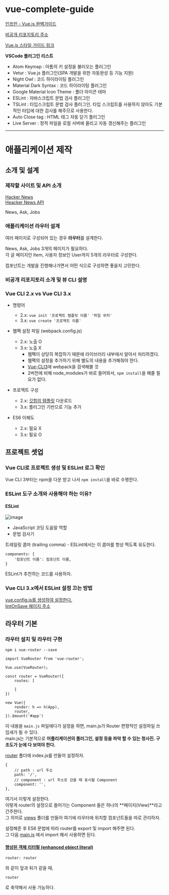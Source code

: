 # vue-complete-guide

[인프런 - Vue.js 완벽가이드](https://www.inflearn.com/course/vue-js/dashboard)  

[비공개 리포지토리 주소](https://github.com/joshua1988/vue-advanced)  

[Vue.js 스타일 가이드 링크](https://vuejs.org/v2/style-guide/)  

**VSCode 플러그인 리스트**  
* Atom Keymap : 아톰의 키 설정을 불러오는 플러그인  
* Vetur : Vue.js 플러그인(SPA 개발을 위한 자동완성 등 기능 지원)  
* Night Owl : 코드 하이라이팅 플러그인  
* Material Dark Syntax : 코드 하이라이팅 플러그인  
* Google Material Icon Theme : 폴더 아이콘 테마  
* ESLint : 자바스크립트 문법 검사 플러그인  
* TSLint : 타입스크립트 문법 검사 플러그인. 타입 스크립트를 사용하지 않아도 기본적인 타입에 대한 검사를 해주므로 사용한다.  
* Auto Close tag : HTML 태그 자동 닫기 플러그인  
* Live Server : 정적 파일을 로컬 서버에 올리고 자동 갱신해주는 플러그인  

---
# 애플리케이션 제작 

## 소개 및 설계  

### 제작할 사이트 및 API 소개  

[Hacker News](https://news.ycombinator.com/)  
[Heacker News API](https://github.com/tastejs/hacker-news-pwas/blob/master/docs/api.md)  

News, Ask, Jobs

### 애플리케이션 라우터 설계  

여러 페이지로 구성되어 있는 경우 **라우터**를 설계한다.  

News, Ask, Jobs 3개의 페이지가 필요하다.  
각 글 페이지인 Item, 사용자 정보인 User까지 5개의 라우터로 구성한다.  

컴포넌트는 개발을 진행해나가면서 어떤 식으로 구성하면 좋을지 고민한다.  

### 비공개 리포지토리 소개 및 뷰 CLI 설명

### Vue CLI 2.x vs Vue CLI 3.x  

-  명령어  
    - 2.x: ```vue init '프로젝트 템플릿 이름' '파일 위치'```  
    - 3.x: ```vue create '프로젝트 이름'```

- 웹팩 설정 파일 (webpack.config.js)
    - 2.x: 노출 O 
    - 3.x: 노출 X 
        - 웹팩이 상당히 복잡하기 때문에 라이브러리 내부에서 알아서 처리하겠다.
        - 웹팩의 설정을 추가하기 위해 별도의 내용을 추가해줘야 한다.  
        - [Vue-CLI3](https://cli.vuejs.org/)에 webpack을 검색해볼 것 
        - 2버전에 비해 node_modules가 바로 들어와서, ```npm install```을 해줄 필요가 없다.  

- 프로젝트 구성 
    - 2.x: [깃헙의 템플릿](https://github.com/vuejs-templates/webpack-simple) 다운로드 
    - 3.x: 플러그인 기반으로 기능 추가

- ES6 이해도
    - 2.x: 필요 X 
    - 3.x: 필요 O  

## 프로젝트 셋업   

### Vue CLI로 프로젝트 생성 및 ESLint 로그 확인  

Vue CLI 3부터는 npm을 다운 받고 나서 ```npm install```을 바로 수행한다.  

### ESLint 도구 소개와 사용해야 하는 이유?  

#### ESLint   

![image](https://user-images.githubusercontent.com/54384004/75153151-0586b000-574e-11ea-9b22-c95806c53b1f.png)

* JavaScript 코딩 도움말 역할  
* 문법 검사기  

트레일링 콤마 (trailing comma) - ESLint에서는 이 콤마를 항상 찍도록 유도한다.  
```
components: {
    '컴포넌트 이름': 컴포넌트 이름,
}
```

ESLint가 추천하는 코드를 사용하자.  

### Vue CLI 3.x에서 ESLint 설정 끄는 방법  

[vue.config.js를 생성하여 설정한다.](./vue-news/vue.config.js)  
[lintOnSave 페이지 주소](https://cli.vuejs.org/config/#pages)  

## 라우터 기본  

### 라우터 설치 및 라우터 구현  

```
npm i vue-router --save
```

```
import VueRouter from 'vue-router';

Vue.use(VueRouter);

const router = VueRouter({
    routes: [

    ]
})

new Vue({
    render: h => h(App),
    router,
}).$mount('#app')
```
이 내용을 ```main.js``` 파일에다가 설정을 하면, main.js가 Router 편향적인 설정파일 쓰임새가 될 수 있다.  
main.js는 기본적으로 **어플리케이션의 플러그인, 설정 등을 파악 할 수 있는 청사진. 구조도가 눈에 다 보여야 한다.**  

[router](./vue-news/src/router/index.js) 폴더에 index.js를 만들어 설정하자.  

```
{
    // path : url 주소
    path: '/',
    // component : url 주소로 갔을 때 표시될 Component
    component: '',
},
```
여기서 이렇게 설정한다.  
이렇게 router의 설정으로 들어가는 Component 들은 하나의 **페이지(View)**라고 간주한다.  
그 의미로 [views](./vue-news/src/views) 폴더를 만들어 여기에 라우터에 위치할 컴포넌트들을 따로 관리하자.  

설정해준 후 ES6 문법에 따라 router를 export 및 import 해주면 된다.  
그 다음 [main.js](./vue-news/src/main.js) 에서 import 해서 사용하면 된다.  

#### [향상된 객체 리터럴 (enhanced object literal)](https://joshua1988.github.io/es6-online-book/enhanced-object-literals.html) 
```
router: router
``` 
와 같이 앞과 뒤가 같을 때,
```
router
```
로 축약해서 사용 가능하다. 


